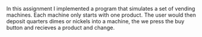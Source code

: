 In this assignment I implemented a program that simulates a set of vending machines. Each machine only starts with one product. The user would then deposit quarters dimes or nickels into a machine, the we press the buy button and recieves a product and change. 
